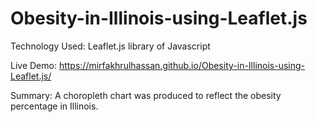 # Obesity-in-Illinois-using-Leaflet.js

Technology Used: Leaflet.js library of Javascript

Live Demo: https://mirfakhrulhassan.github.io/Obesity-in-Illinois-using-Leaflet.js/

Summary: A choropleth chart was produced to reflect the obesity percentage in Illinois.
